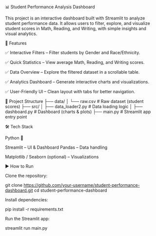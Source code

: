 📊 Student Performance Analysis Dashboard

This project is an interactive dashboard built with Streamlit
 to analyze student performance data.
It allows users to filter, explore, and visualize student scores in Math, Reading, and Writing, with simple insights and visual analytics.

🚀 Features

✅ Interactive Filters – Filter students by Gender and Race/Ethnicity.

✅ Quick Statistics – View average Math, Reading, and Writing scores.

✅ Data Overview – Explore the filtered dataset in a scrollable table.

✅ Analytics Dashboard – Generate interactive charts and visualizations.

✅ User-Friendly UI – Clean layout with tabs for better navigation.

📂 Project Structure
├── data/
│   └── raw.csv              # Raw dataset (student scores)
├── src/
│   ├── data_loader2.py      # Data loading logic
│   ├── dashboard.py         # Dashboard (charts & plots)
├── main.py                  # Streamlit app entry point

🛠️ Tech Stack

Python 🐍

Streamlit – UI & Dashboard
Pandas – Data handling

Matplotlib / Seaborn (optional) – Visualizations

▶️ How to Run

Clone the repository:

git clone https://github.com/your-username/student-performance-dashboard.git
cd student-performance-dashboard


Install dependencies:

pip install -r requirements.txt


Run the Streamlit app:

streamlit run main.py

